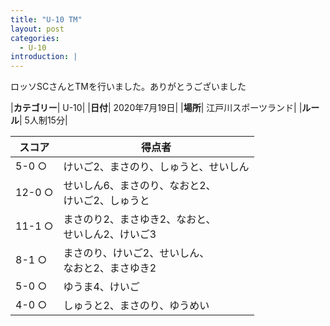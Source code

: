 ```yaml
---
title: "U-10 TM"
layout: post
categories:
  - U-10
introduction: |
---
```


ロッソSCさんとTMを行いました。ありがとうございました  

|**カテゴリー**| U-10|
|**日付**| 2020年7月19日|
|**場所**| 江戸川スポーツランド|
|**ルール**| 5人制15分|

|スコア|得点者|
|---|----|
|5-0 ○|けいご2、まさのり、しゅうと、せいしん|
|12-0 ○|せいしん6、まさのり、なおと2、<br>けいご2、しゅうと|
|11-1 ○|まさのり2、まさゆき2、なおと、<br>せいしん2、けいご3|
|8-1 ○|まさのり、けいご2、せいしん、<br>なおと2、まさゆき2|
|5-0 ○|ゆうま4、けいご|
|4-0 ○|しゅうと2、まさのり、ゆうめい|
